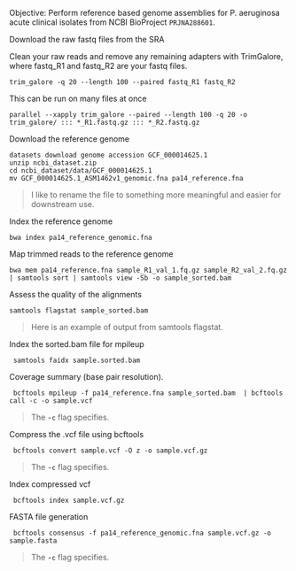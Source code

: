 Objective: Perform reference based genome assemblies for P. aeruginosa acute clinical isolates from NCBI BioProject `PRJNA288601`.

Download the raw fastq files from the SRA

Clean your raw reads and remove any remaining adapters with TrimGalore, where fastq_R1 and fastq_R2 are your fastq files.

	trim_galore -q 20 --length 100 --paired fastq_R1 fastq_R2

 This can be run on many files at once

	parallel --xapply trim_galore --paired --length 100 -q 20 -o trim_galore/ ::: *_R1.fastq.gz ::: *_R2.fastq.gz

Download the reference genome

	datasets download genome accession GCF_000014625.1
	unzip ncbi_dataset.zip
	cd ncbi_dataset/data/GCF_000014625.1
	mv GCF_000014625.1_ASM1462v1_genomic.fna pa14_reference.fna
 > I like to rename the file to something more meaningful and easier for downstream use.

 Index the reference genome
 
	bwa index pa14_reference_genomic.fna
 
 Map trimmed reads to the reference genome
 
	bwa mem pa14_reference.fna sample_R1_val_1.fq.gz sample_R2_val_2.fq.gz | samtools sort | samtools view -Sb -o sample_sorted.bam

 Assess the quality of the alignments
  
	samtools flagstat sample_sorted.bam

> Here is an example of output from samtools flagstat.

 Index the sorted.bam file for mpileup
  
	 samtools faidx sample.sorted.bam

Coverage summary (base pair resolution).
 
	 bcftools mpileup -f pa14_reference.fna sample_sorted.bam  | bcftools call -c -o sample.vcf
  
> The **`-c`** flag specifies.

Compress the .vcf file using bcftools
 
	 bcftools convert sample.vcf -O z -o sample.vcf.gz
    
> The **`-c`** flag specifies.

Index compressed vcf
 
	 bcftools index sample.vcf.gz

FASTA file generation
 
	 bcftools consensus -f pa14_reference_genomic.fna sample.vcf.gz -o sample.fasta

> The **`-c`** flag specifies.


